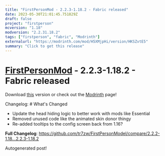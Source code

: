```yaml
---
title: "FirstPersonMod - 2.2.3-1.18.2 - Fabric released"
date: 2023-05-30T21:01:45.751829Z
draft: false
project: "firstperson"
mcversion: "1.18"
modversion: "2.2.31.18.2"
tags: ["firstperson", "fabric", "Modrinth"]
externalurl: "https://modrinth.com/mod/H5XMjpHi/version/HKSZvtE5"
summary: "Click to get this release"
---
```

# [FirstPersonMod](/project/firstperson) - 2.2.3-1.18.2 - Fabric released
Download [this](https://modrinth.com/mod/H5XMjpHi/version/HKSZvtE5) version or check out the [Modrinth](https://modrinth.com/mod/H5XMjpHi) page!

Changelog: # What's Changed

- Update the head hiding logic to better work with mods like Essential
- Removed unused code like the animated skin donor thingy
- Re-added tooltips to the config screen back from 1.16?

**Full Changelog**: https://github.com/tr7zw/FirstPersonModel/compare/2.2.2-1.18...2.2.3-1.18.2

Autogenerated post!
